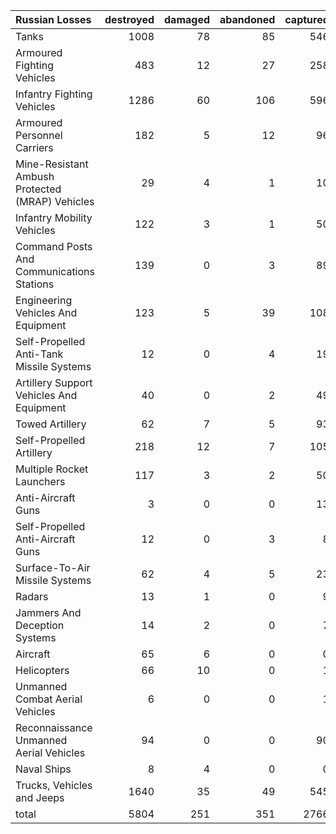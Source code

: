 | Russian Losses                                   |   destroyed |   damaged |   abandoned |   captured |   total |
|:-------------------------------------------------|------------:|----------:|------------:|-----------:|--------:|
| Tanks                                            |        1008 |        78 |          85 |        546 |    1717 |
| Armoured Fighting Vehicles                       |         483 |        12 |          27 |        258 |     780 |
| Infantry Fighting Vehicles                       |        1286 |        60 |         106 |        596 |    2048 |
| Armoured Personnel Carriers                      |         182 |         5 |          12 |         96 |     295 |
| Mine-Resistant Ambush Protected  (MRAP) Vehicles |          29 |         4 |           1 |         10 |      44 |
| Infantry Mobility Vehicles                       |         122 |         3 |           1 |         50 |     176 |
| Command Posts And Communications Stations        |         139 |         0 |           3 |         89 |     231 |
| Engineering Vehicles And Equipment               |         123 |         5 |          39 |        108 |     275 |
| Self-Propelled Anti-Tank Missile Systems         |          12 |         0 |           4 |         19 |      35 |
| Artillery Support Vehicles And Equipment         |          40 |         0 |           2 |         49 |      91 |
| Towed Artillery                                  |          62 |         7 |           5 |         93 |     167 |
| Self-Propelled Artillery                         |         218 |        12 |           7 |        105 |     342 |
| Multiple Rocket Launchers                        |         117 |         3 |           2 |         50 |     172 |
| Anti-Aircraft Guns                               |           3 |         0 |           0 |         13 |      16 |
| Self-Propelled Anti-Aircraft Guns                |          12 |         0 |           3 |          8 |      23 |
| Surface-To-Air Missile Systems                   |          62 |         4 |           5 |         23 |      94 |
| Radars                                           |          13 |         1 |           0 |          9 |      23 |
| Jammers And Deception Systems                    |          14 |         2 |           0 |          7 |      23 |
| Aircraft                                         |          65 |         6 |           0 |          0 |      71 |
| Helicopters                                      |          66 |        10 |           0 |          1 |      77 |
| Unmanned Combat Aerial Vehicles                  |           6 |         0 |           0 |          1 |       7 |
| Reconnaissance Unmanned Aerial Vehicles          |          94 |         0 |           0 |         90 |     184 |
| Naval Ships                                      |           8 |         4 |           0 |          0 |      12 |
| Trucks, Vehicles and Jeeps                       |        1640 |        35 |          49 |        545 |    2269 |
| total                                            |        5804 |       251 |         351 |       2766 |    9172 |